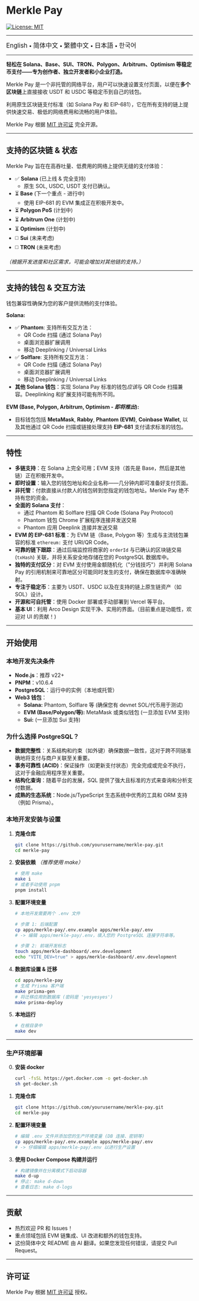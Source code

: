 # Merkle Pay

[![License: MIT](https://img.shields.io/badge/License-MIT-yellow.svg)](LICENSE)

---

<a href="README.md" style="text-decoration: none;"><span style="font-size: larger;">English</span></a> <span> • </span>
<a href="README_zh-CN.md" style="text-decoration: none;"><span style="font-size: larger;">简体中文</span></a> <span> • </span>
<a href="README_zh-TW.md" style="text-decoration: none;"><span style="font-size: larger;">繁體中文</span></a> <span> • </span>
<a href="README_jp.md" style="text-decoration: none;"><span style="font-size: larger;">日本語</span></a><span> • </span>
<a href="README_kr.md" style="text-decoration: none;"><span style="font-size: larger;">한국어</span></a>

---

**轻松在 Solana、Base、SUI、TRON、Polygon、Arbitrum、Optimism 等稳定币支付——专为创作者、独立开发者和小企业打造。**

Merkle Pay 是一个非托管的网络平台，用户可以快速设置支付页面，以便在**多个区块链**上直接接收 USDT 和 USDC 等稳定币到自己的钱包。

利用原生区块链支付标准（如 Solana Pay 和 EIP-681），它在所有支持的链上提供快速交易、极低的网络费用和流畅的用户体验。

Merkle Pay 根据 [MIT 许可证](LICENSE) 完全开源。

---

## 支持的区块链 & 状态

Merkle Pay 旨在在高吞吐量、低费用的网络上提供无缝的支付体验：

- ✅ **Solana** (已上线 & 完全支持)
  - 原生 SOL, USDC, USDT 支付已确认。
- ⏳ **Base** (下一个重点 - 进行中)
  - 使用 EIP-681 的 EVM 集成正在积极开发中。
- ⏳ **Polygon PoS** (计划中)
- ⏳ **Arbitrum One** (计划中)
- ⏳ **Optimism** (计划中)
- ◻️ **Sui** (未来考虑)
- ◻️ **TRON** (未来考虑)

_（根据开发进度和社区需求，可能会增加对其他链的支持。）_

---

## 支持的钱包 & 交互方法

钱包兼容性确保为您的客户提供流畅的支付体验。

**Solana:**

- ✅ **Phantom**: 支持所有交互方法：
  - QR Code 扫描 (通过 Solana Pay)
  - 桌面浏览器扩展调用
  - 移动 Deeplinking / Universal Links
- ✅ **Solflare**: 支持所有交互方法：
  - QR Code 扫描 (通过 Solana Pay)
  - 桌面浏览器扩展调用
  - 移动 Deeplinking / Universal Links
- **其他 Solana 钱包**：实现 Solana Pay 标准的钱包*应该*与 QR Code 扫描兼容。Deeplinking 和扩展支持可能有所不同。

**EVM (Base, Polygon, Arbitrum, Optimism - _即将推出_):**

- 目标钱包包括 **MetaMask**, **Rabby**, **Phantom (EVM)**, **Coinbase Wallet**, 以及其他通过 QR Code 扫描或链接处理支持 **EIP-681** 支付请求标准的钱包。

---

## 特性

- **多链支持**：在 Solana 上完全可用；EVM 支持（首先是 Base，然后是其他链）正在积极开发中。
- **即时设置**：输入您的钱包地址和企业名称——几分钟内即可准备好支付页面。
- **非托管**：付款直接从付款人的钱包转到您指定的钱包地址。Merkle Pay 绝不持有您的资金。
- **全面的 Solana 支付**：
  - 通过 Phantom 和 Solflare 扫描 QR Code (Solana Pay Protocol)
  - Phantom 钱包 Chrome 扩展程序连接并发送交易
  - Phantom 应用 Deeplink 连接并发送交易
- **EVM 的 EIP-681 标准**：为 EVM 链（Base, Polygon 等）生成与主流钱包兼容的标准 `ethereum:` 支付 URI/QR Code。
- **可靠的链下跟踪**：通过后端监控将商家的 `orderId` 与已确认的区块链交易 (`txHash`) 关联，并将关系安全地存储在您的 PostgreSQL 数据库中。
- **独特的支付区分**：对 EVM 支付使用金额随机化（"分钱技巧"）并利用 Solana Pay 的引用机制来可靠地区分可能同时发生的支付，确保在数据库中准确映射。
- **专注于稳定币**：主要为 USDT、USDC 以及在支持的链上原生链资产（如 SOL）设计。
- **开源和可自托管**：使用 Docker 部署或手动部署到 Vercel 等平台。
- **基本 UI**：利用 Arco Design 实现干净、实用的界面。（目前重点是功能性，欢迎对 UI 的贡献！)

---

## 开始使用

### 本地开发先决条件

- **Node.js**：推荐 v22+
- **PNPM**：v10.6.4
- **PostgreSQL**：运行中的实例（本地或托管）
- **Web3 钱包**：
  - **Solana:** Phantom, Solflare 等 (确保您有 devnet SOL/代币用于测试)
  - **EVM (Base/Polygon/等):** MetaMask 或类似钱包 (一旦添加 EVM 支持)
  - **Sui:** (一旦添加 Sui 支持)

### 为什么选择 PostgreSQL？

- **数据完整性**：关系结构和约束（如外键）确保数据一致性，这对于跨不同链准确地将支付与商户关联至关重要。
- **事务可靠性 (ACID)**：保证操作（如更新支付状态）完全完成或完全不执行，这对于金融应用程序至关重要。
- **结构化查询**：随着平台的发展，SQL 提供了强大且标准的方式来查询和分析支付数据。
- **成熟的生态系统**：Node.js/TypeScript 生态系统中优秀的工具和 ORM 支持（例如 Prisma）。

### 本地开发安装与设置

1.  **克隆仓库**

    ```bash
    git clone https://github.com/yourusername/merkle-pay.git
    cd merkle-pay
    ```

2.  **安装依赖**
    _（推荐使用 make）_

    ```bash
    # 使用 make
    make i
    # 或者手动使用 pnpm
    pnpm install
    ```

3.  **配置环境变量**

    ```bash
    # 本地开发需要两个 .env 文件

    # 步骤 1: 后端配置
    cp apps/merkle-pay/.env.example apps/merkle-pay/.env
    # -> 编辑 apps/merkle-pay/.env，填入您的 PostgreSQL 连接字符串等。

    # 步骤 2: 前端开发标志
    touch apps/merkle-dashboard/.env.development
    echo "VITE_DEV=true" > apps/merkle-dashboard/.env.development
    ```

4.  **数据库设置 & 迁移**

    ```bash
    cd apps/merkle-pay
    # 生成 Prisma 客户端
    make prisma-gen
    # 将迁移应用到数据库 (密码是 'yesyesyes')
    make prisma-deploy
    ```

5.  **本地运行**
    ```bash
    # 在根目录中
    make dev
    ```

---

### 生产环境部署

0.  **安装 docker**

    ```bash
    curl -fsSL https://get.docker.com -o get-docker.sh
    sh get-docker.sh
    ```

1.  **克隆仓库**

    ```bash
    git clone https://github.com/yourusername/merkle-pay.git
    cd merkle-pay
    ```

2.  **配置环境变量**

    ```bash
    # 编辑 .env 文件并添加您的生产环境变量 (DB 连接、密钥等)
    cp apps/merkle-pay/.env.example apps/merkle-pay/.env
    # -> 仔细编辑 apps/merkle-pay/.env 以进行生产设置
    ```

3.  **使用 Docker Compose 构建并运行**
    ```bash
    # 构建镜像并在分离模式下启动容器
    make d-up
    # 停止: make d-down
    # 查看日志: make d-logs
    ```

---

## 贡献

- 热烈欢迎 PR 和 Issues！
- 重点领域包括 EVM 链集成、UI 改进和额外的钱包支持。
- 这份简体中文 README 由 AI 翻译。如果您发现任何错误，请提交 Pull Request。

---

## 许可证

Merkle Pay 根据 [MIT 许可证](LICENSE) 授权。

